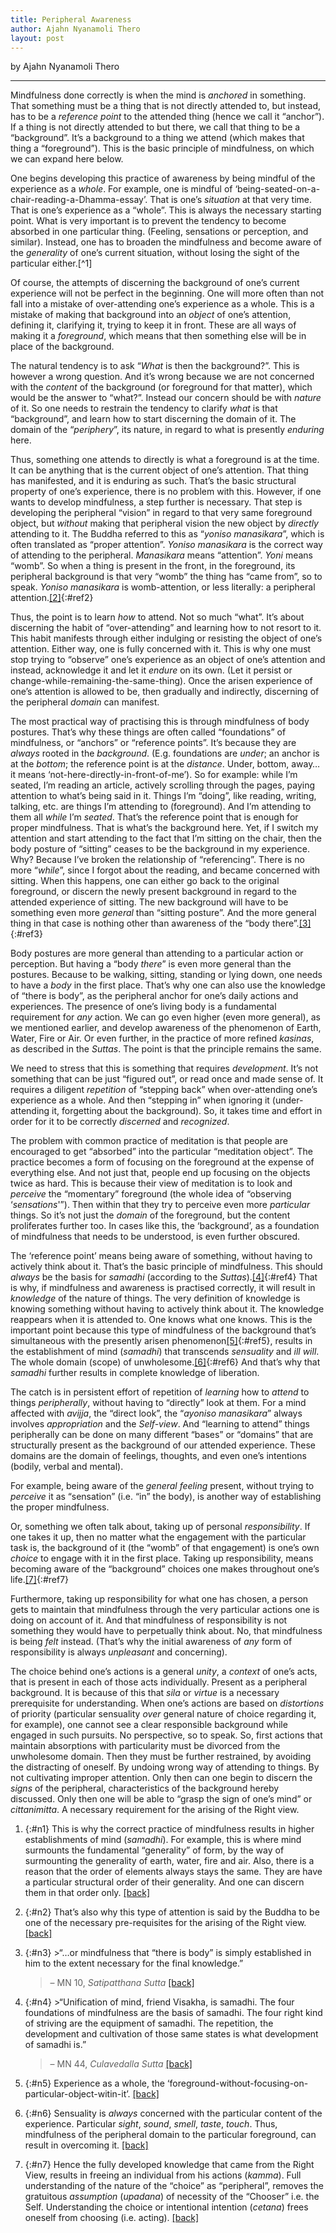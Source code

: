```yaml
---
title: Peripheral Awareness
author: Ajahn Nyanamoli Thero
layout: post
---
```


by Ajahn Nyanamoli Thero

---

Mindfulness done correctly is when the mind is _anchored_ in something. That something must be a thing that is not directly attended to, but instead, has to be a _reference point_ to the attended thing (hence we call it “anchor”). If a thing is not directly attended to but there, we call that thing to be a “background”. It’s a background to a thing we attend (which makes that thing a “foreground”). This is the basic principle of mindfulness, on which we can expand here below.

One begins developing this practice of awareness by being mindful of the experience as a _whole_. For example, one is mindful of ‘being-seated-on-a-chair-reading-a-Dhamma-essay’. That is one’s _situation_ at that very time. That is one’s experience as a “whole”. This is always the necessary starting point. What is very important is to prevent the tendency to become absorbed in one particular thing. (Feeling, sensations or perception, and similar). Instead, one has to broaden the mindfulness and become aware of the _generality_ of one’s current situation, without losing the sight of the particular either.[^1]

Of course, the attempts of discerning the background of one’s current experience will not be perfect in the beginning. One will more often than not fall into a mistake of over-attending one’s experience as a whole. This is a mistake of making that background into an _object_ of one’s attention, defining it, clarifying it, trying to keep it in front. These are all ways of making it a _foreground_, which means that then something else will be in place of the background.

The natural tendency is to ask “_What_ is then the background?”. This is however a wrong question. And it’s wrong because we are not concerned with the _content_ of the background (or foreground for that matter), which would be the answer to “what?”. Instead our concern should be with _nature_ of it. So one needs to restrain the tendency to clarify _what_ is that “background”, and learn how to start discerning the domain of it. The domain of the “_periphery_”, its nature, in regard to what is presently _enduring_ here.

Thus, something one attends to directly is what a foreground is at the time. It can be anything that is the current object of one’s attention. That thing has manifested, and it is enduring as such. That’s the basic structural property of one’s experience, there is no problem with this. However, if one wants to develop mindfulness, a step further is necessary. That step is developing the peripheral “vision” in regard to that very same foreground object, but _without_ making that peripheral vision the new object by _directly_ attending to it. The Buddha referred to this as “_yoniso manasikara_”, which is often translated as “proper attention”. _Yoniso manasikara_ is the correct way of attending to the peripheral. _Manasikara_ means “attention”. _Yoni_ means “womb”. So when a thing is present in the front, in the foreground, its peripheral background is that very “womb” the thing has “came from”, so to speak. _Yoniso manasikara_ is womb-attention, or less literally: a peripheral attention.[\[2\]](#n2){:#ref2}

Thus, the point is to learn _how_ to attend. Not so much “what”. It’s about discerning the habit of “over-attending” and learning how to not resort to it. This habit manifests through either indulging or resisting the object of one’s attention. Either way, one is fully concerned with it.  This is why one must stop trying to “observe” one’s experience as an object of one’s attention and instead, acknowledge it and let it _endure_ on its own. (Let it persist or change-while-remaining-the-same-thing). Once the arisen experience of one’s attention is allowed to be, then gradually and indirectly, discerning of the peripheral _domain_ can manifest.

The most practical way of practising this is through mindfulness of body postures. That’s why these things are often called “foundations” of mindfulness, or “anchors” or “reference points”. It’s because they are _always_ rooted in the _background_. (E.g. foundations are _under_; an anchor is at the _bottom_; the  reference point is at the _distance_.  Under, bottom, away… it means ‘not-here-directly-in-front-of-me’). So for example: while I’m seated, I’m reading an article, actively scrolling through the pages, paying attention to what’s being said in it. Things I’m “doing”, like reading, writing, talking, etc. are things I’m attending to (foreground). And I’m attending to them all _while_ I’m _seated_. That’s the reference point that is enough for proper mindfulness. That is what’s the background here. Yet, if I switch my attention and start attending to the fact that I’m sitting on the chair, then the body posture of “sitting” ceases to be the background in my experience. Why? Because I’ve broken the relationship of “referencing”. There is no more “_while_”, since I forgot about the reading, and became concerned with sitting. When this happens, one can either go back to the original foreground, or discern the newly present background in regard to the attended experience of sitting. The new background will have to be something even more _general_ than “sitting posture”. And the more general thing in that case is nothing other than awareness of the “body there”.[\[3\]](#n3){:#ref3}

Body postures are more general than attending to a particular action or perception. But having a “body _there_” is even more general than the postures. Because to be walking, sitting, standing or lying down, one needs to have a _body_ in the first place. That’s why one can also use the knowledge of “there is body”, as the peripheral anchor for one’s daily actions and experiences. The presence of one’s living body is a fundamental requirement for _any_ action. We can go even higher (even more general), as we mentioned earlier, and develop awareness of the phenomenon of Earth, Water, Fire or Air. Or even further, in the practice of more refined _kasinas_, as described in the _Suttas_. The point is that the principle remains the same.

We need to stress that this is something that requires _development_. It’s not something that can be just “figured out”, or read once and made sense of. It requires a diligent _repetition_ of “stepping back” when over-attending one’s experience as a whole. And then “stepping in” when ignoring it (under-attending it, forgetting about the background). So, it takes time and effort in order for it to be correctly _discerned_ and _recognized_.

The problem with common practice of meditation is that people are encouraged to get “absorbed” into the particular “meditation object”. The practice becomes a form of focusing on the foreground at the expense of everything else. And not just that, people end up focusing on the objects twice as hard. This is because their view of meditation is to look and _perceive_ the “momentary” foreground (the whole idea of “observing ‘_sensations_'”). Then within that they try to perceive even more _particular_ things. So it’s not just the _domain_ of the foreground, but the content proliferates further too. In cases like this, the ‘background’, as a foundation of mindfulness that needs to be understood, is even further obscured.

The ‘reference point’ means being aware of something, without having to actively think about it. That’s the basic principle of mindfulness. This should _always_ be the basis for _samadhi_ (according to the _Suttas_).[\[4\]](#n4){:#ref4} That is why, if mindfulness and awareness is practised correctly, it  will result in _knowledge_ of the nature of things. The very definition of knowledge is knowing something without having to actively think about it. The knowledge reappears when it is attended to. One knows what one knows. This is the important point because this type of mindfulness of the background that’s simultaneous with the presently arisen phenomenon[\[5\]](#n5){:#ref5}, results in the establishment of mind (_samadhi_) that transcends _sensuality_ and _ill will_. The whole domain (scope) of unwholesome.[\[6\]](#n6){:#ref6} And that’s why that _samadhi_ further results in complete knowledge of liberation.

The catch is in persistent effort of repetition of _learning_ how to _attend_ to things _peripherally_, without having to “directly” look at them. For a mind affected with _avijja_, the “direct look”, the “_ayoniso manasikara_” always involves _appropriation_ and the _Self-view_. And “learning to attend” things peripherally can be done on many different “bases” or “domains” that are structurally present as the background of our attended experience. These domains are the domain of feelings, thoughts, and even one’s intentions (bodily, verbal and mental).

For example, being aware of the _general feeling_ present, without trying to _perceive_ it as “sensation” (i.e. “in” the body), is another way of establishing the proper mindfulness.

Or, something we often talk about, taking up of personal _responsibility_. If one takes it up, then no matter what the engagement with the particular task is, the background of it (the “womb” of that engagement) is one’s own _choice_ to engage with it in the first place. Taking up responsibility, means becoming aware of the “background” choices one makes throughout one’s life.[\[7\]](#n7){:#ref7}

Furthermore, taking up responsibility for what one has chosen, a person gets to maintain that mindfulness through the very particular actions one is doing on account of it. And that mindfulness of responsibility is not something they would have to perpetually think about. No, that mindfulness is being _felt_ instead. (That’s why the initial awareness of _any_ form of responsibility is always _unpleasant_ and concerning).

The choice behind one’s actions is a general _unity_, a _context_ of one’s acts, that is present in each of those acts individually. Present as a peripheral background. It is because of this that _sila_ or _virtue_ is a necessary prerequisite for understanding. When one’s actions are based on _distortions_ of priority (particular sensuality _over_ general nature of choice regarding it, for example), one cannot see a clear responsible background while engaged in such pursuits. No perspective, so to speak. So, first actions that maintain absorptions with particularity must be divorced from the unwholesome domain. Then they must be further restrained, by avoiding the distracting of oneself. By undoing wrong way of attending to things. By not cultivating improper attention. Only then can one begin to discern the _signs_ of the peripheral, characteristics of the background hereby discussed. Only then one will be able to “grasp the sign of one’s mind” or _cittanimitta_. A necessary requirement for the arising of the Right view.

1. {:#n1} This is why the correct practice of mindfulness results in higher establishments of mind (_samadhi_). For example, this is where mind surmounts the fundamental “generality” of form, by the way of surmounting the generality of earth, water, fire and air. Also, there is a reason that the order of elements always stays the same. They are have a particular structural order of their generality. And one can discern them in that order only. [\[back\]](#ref1)

2. {:#n2} That’s also why this type of attention is said by the Buddha to be one of the necessary pre-requisites for the arising of the Right view. [\[back\]](#ref2)

3. {:#n3} >“…or mindfulness that “there is body” is simply established in him to the extent necessary for the final knowledge.” 

	>– MN 10, _Satipatthana Sutta_
[\[back\]](#ref3)

4. {:#n4} >“Unification of mind, friend Visakha, is samadhi. The four foundations of mindfulness are the basis of samadhi. The four right kind of striving are the equipment of samadhi. The repetition, the development and cultivation of those same states is what development of samadhi is.” 

	>– MN 44, _Culavedalla Sutta_
[\[back\]](#ref4)

5. {:#n5} Experience as a whole, the ‘foreground-without-focusing-on-particular-object-witin-it’. [\[back\]](#ref5)

6. {:#n6} Sensuality is _always_ concerned with the particular content of the experience. Particular _sight_, _sound_, _smell_, _taste_, _touch_. Thus, mindfulness of the peripheral domain to the particular foreground, can result in overcoming it. [\[back\]](#ref6)

7. {:#n7} Hence the fully developed knowledge that came from the Right View, results in freeing an individual from his actions (_kamma_). Full understanding of the nature of the “choice” as “peripheral”, removes the gratuitous _assumption_ (_upadana_) of necessity of the “Chooser” i.e. the Self. Understanding the choice or intentional intention (_cetana_) frees oneself from choosing (i.e. acting). [\[back\]](#ref7)


